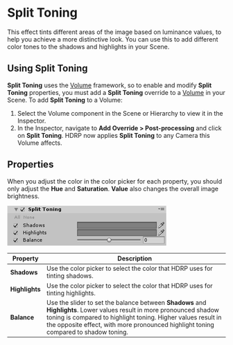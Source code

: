 # Split Toning

This effect tints different areas of the image based on luminance values, to help you achieve a more distinctive look. You can use this to add different color tones to the shadows and highlights in your Scene. 

## Using Split Toning

**Split Toning** uses the [Volume](Volumes.html) framework, so to enable and modify **Split Toning** properties, you must add a **Split Toning** override to a [Volume](Volumes.html) in your Scene. To add **Split Toning** to a Volume:

1. Select the Volume component in the Scene or Hierarchy to view it in the Inspector.
2. In the Inspector, navigate to **Add Override > Post-processing** and click on **Split Toning**. HDRP now applies **Split Toning** to any Camera this Volume affects.

## Properties

When you adjust the color in the color picker for each property, you should only adjust the **Hue** and **Saturation**. **Value** also changes the overall image brightness.

![](Images/Post-processingSplitToning1.png)

| **Property**   | **Description**                                              |
| -------------- | ------------------------------------------------------------ |
| **Shadows**    | Use the color picker to select the color that HDRP uses for tinting shadows. |
| **Highlights** | Use the color picker to select the color that HDRP uses for tinting highlights. |
| **Balance**    | Use the slider to set the balance between **Shadows** and **Highlights**. Lower values result in more pronounced shadow toning is compared to highlight toning. Higher values result in the opposite effect, with more pronounced highlight toning compared to shadow toning. |